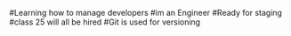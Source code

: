 #Learning how to manage developers
#im an Engineer
#Ready for staging
#class 25 will all be hired
#Git is used for versioning

